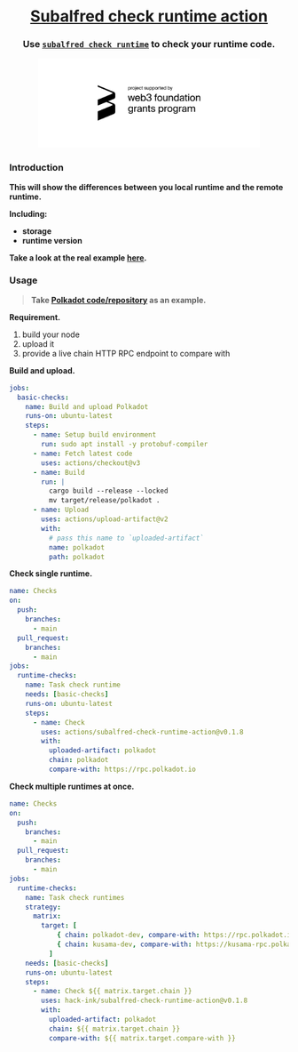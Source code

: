 <div align="center">

# [Subalfred check runtime action](https://github.com/hack-ink/subalfred-check-runtime-action)
### Use [`subalfred check runtime`](https://github.com/hack-ink/subalfred) to check your runtime code.

<img width="400" src="https://raw.githubusercontent.com/w3f/Grants-Program/master/static/img/badge_black.svg"/>

</div>

### Introduction
**This will show the differences between you local runtime and the remote runtime.**

**Including:**
- **storage**
- **runtime version**

**Take a look at the real example [here](https://github.com/hack-ink/subalfred-github-action-examples/pull/2).**

### Usage
> **Take [Polkadot code/repository](https://github.com/paritytech/polkadot) as an example.**

**Requirement.**
1. build your node
2. upload it
3. provide a live chain HTTP RPC endpoint to compare with

**Build and upload.**
```yml
jobs:
  basic-checks:
    name: Build and upload Polkadot
    runs-on: ubuntu-latest
    steps:
      - name: Setup build environment
        run: sudo apt install -y protobuf-compiler
      - name: Fetch latest code
        uses: actions/checkout@v3
      - name: Build
        run: |
          cargo build --release --locked
          mv target/release/polkadot .
      - name: Upload
        uses: actions/upload-artifact@v2
        with:
          # pass this name to `uploaded-artifact`
          name: polkadot
          path: polkadot
```

**Check single runtime.**
```yml
name: Checks
on:
  push:
    branches:
      - main
  pull_request:
    branches:
      - main
jobs:
  runtime-checks:
    name: Task check runtime
    needs: [basic-checks]
    runs-on: ubuntu-latest
    steps:
      - name: Check
        uses: actions/subalfred-check-runtime-action@v0.1.8
        with:
          uploaded-artifact: polkadot
          chain: polkadot
          compare-with: https://rpc.polkadot.io
```

**Check multiple runtimes at once.**
```yml
name: Checks
on:
  push:
    branches:
      - main
  pull_request:
    branches:
      - main
jobs:
  runtime-checks:
    name: Task check runtimes
    strategy:
      matrix:
        target: [
            { chain: polkadot-dev, compare-with: https://rpc.polkadot.io },
            { chain: kusama-dev, compare-with: https://kusama-rpc.polkadot.io },
          ]
    needs: [basic-checks]
    runs-on: ubuntu-latest
    steps:
      - name: Check ${{ matrix.target.chain }}
        uses: hack-ink/subalfred-check-runtime-action@v0.1.8
        with:
          uploaded-artifact: polkadot
          chain: ${{ matrix.target.chain }}
          compare-with: ${{ matrix.target.compare-with }}
```
